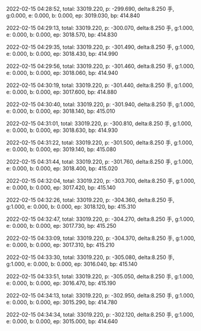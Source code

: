 2022-02-15 04:28:52, total: 33019.220, p: -299.690, delta:8.250 手, g:0.000, e: 0.000, b: 0.000, ep: 3019.030, bp: 414.840

2022-02-15 04:29:13, total: 33019.220, p: -300.070, delta:8.250 手, g:1.000, e: 0.000, b: 0.000, ep: 3018.570, bp: 414.830

2022-02-15 04:29:35, total: 33019.220, p: -301.490, delta:8.250 手, g:1.000, e: 0.000, b: 0.000, ep: 3018.430, bp: 414.990

2022-02-15 04:29:56, total: 33019.220, p: -301.460, delta:8.250 手, g:1.000, e: 0.000, b: 0.000, ep: 3018.060, bp: 414.940

2022-02-15 04:30:19, total: 33019.220, p: -301.440, delta:8.250 手, g:1.000, e: 0.000, b: 0.000, ep: 3017.600, bp: 414.880

2022-02-15 04:30:40, total: 33019.220, p: -301.940, delta:8.250 手, g:1.000, e: 0.000, b: 0.000, ep: 3018.140, bp: 415.010

2022-02-15 04:31:01, total: 33019.220, p: -300.810, delta:8.250 手, g:1.000, e: 0.000, b: 0.000, ep: 3018.630, bp: 414.930

2022-02-15 04:31:22, total: 33019.220, p: -301.500, delta:8.250 手, g:1.000, e: 0.000, b: 0.000, ep: 3019.140, bp: 415.080

2022-02-15 04:31:44, total: 33019.220, p: -301.760, delta:8.250 手, g:1.000, e: 0.000, b: 0.000, ep: 3018.400, bp: 415.020

2022-02-15 04:32:04, total: 33019.220, p: -303.700, delta:8.250 手, g:1.000, e: 0.000, b: 0.000, ep: 3017.420, bp: 415.140

2022-02-15 04:32:26, total: 33019.220, p: -304.360, delta:8.250 手, g:1.000, e: 0.000, b: 0.000, ep: 3018.120, bp: 415.310

2022-02-15 04:32:47, total: 33019.220, p: -304.270, delta:8.250 手, g:1.000, e: 0.000, b: 0.000, ep: 3017.730, bp: 415.250

2022-02-15 04:33:09, total: 33019.220, p: -304.370, delta:8.250 手, g:1.000, e: 0.000, b: 0.000, ep: 3017.310, bp: 415.210

2022-02-15 04:33:30, total: 33019.220, p: -305.080, delta:8.250 手, g:1.000, e: 0.000, b: 0.000, ep: 3016.040, bp: 415.140

2022-02-15 04:33:51, total: 33019.220, p: -305.050, delta:8.250 手, g:1.000, e: 0.000, b: 0.000, ep: 3016.470, bp: 415.190

2022-02-15 04:34:13, total: 33019.220, p: -302.950, delta:8.250 手, g:1.000, e: 0.000, b: 0.000, ep: 3015.290, bp: 414.780

2022-02-15 04:34:34, total: 33019.220, p: -302.120, delta:8.250 手, g:1.000, e: 0.000, b: 0.000, ep: 3015.000, bp: 414.640